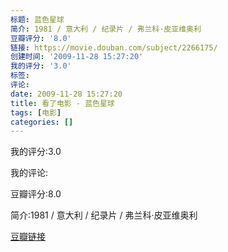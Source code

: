 ```yaml
---
标题: 蓝色星球
简介: 1981 / 意大利 / 纪录片 / 弗兰科·皮亚维奥利
豆瓣评分: '8.0'
链接: https://movie.douban.com/subject/2266175/
创建时间: '2009-11-28 15:27:20'
我的评分: '3.0'
标签:
评论:
date: 2009-11-28 15:27:20
title: 看了电影 - 蓝色星球
tags: [电影]
categories: []
---
```


我的评分:3.0

我的评论:

豆瓣评分:8.0

简介:1981 / 意大利 / 纪录片 / 弗兰科·皮亚维奥利

[豆瓣链接](https://movie.douban.com/subject/2266175/)

